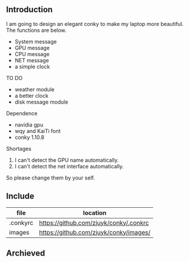 ## Introduction
I am going to design an elegant conky to make my laptop more beautiful. The functions are below.
- System message
- GPU message
- CPU message
- NET message
- a simple clock

TO DO
- weather module
- a better clock
- disk message module

Dependence
- navidia gpu
- wqy and KaiTi font
- conky 1.10.8

Shortages
1. I can't detect the GPU name automatically.
2. I can't detect the net interface automatically.

So please change them by your self.
## Include
|file|location|
|-|-|
|.conkyrc|https://github.com/zjuyk/conky/.conkrc|
|images|https://github.com/zjuyk/conky/images/|
## Archieved
![]()
